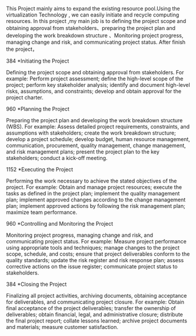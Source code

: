 This Project mainly aims to expand the existing resource pool.Using the virtualization Technology , we can easily initiate and recycle computing resources.
In this project ,my main job is to defining the project scope and obtaining approval from stakeholders、preparing the project plan and developing the work breakdown structure 、Monitoring project progress, managing change and risk, and communicating project status. After finish the project，

384 *Initiating the Project

Defining the project scope and obtaining approval from stakeholders. For example: Perform project assessment; define the high-level scope of the project; perform key stakeholder analysis; identify and document high-level risks, assumptions, and constraints; develop and obtain approval for the project charter.

960 *Planning the Project

Preparing the project plan and developing the work breakdown structure (WBS). For example: Assess detailed project requirements, constraints, and assumptions with stakeholders; create the work breakdown structure; develop a project schedule; develop budget, human resource management, communication, procurement, quality management, change management, and risk management plans; present the project plan to the key stakeholders; conduct a kick-off meeting.

1152 *Executing the Project

Performing the work necessary to achieve the stated objectives of the project. For example: Obtain and manage project resources; execute the tasks as defined in the project plan; implement the quality management plan; implement approved changes according to the change management plan; implement approved actions by following the risk management plan; maximize team performance.



960 *Controlling and Monitoring the Project

Monitoring project progress, managing change and risk, and communicating project status. For example: Measure project performance using appropriate tools and techniques; manage changes to the project scope, schedule, and costs; ensure that project deliverables conform to the quality standards; update the risk register and risk response plan; assess corrective actions on the issue register; communicate project status to stakeholders.



384 *Closing the Project

Finalizing all project activities, archiving documents, obtaining acceptance for deliverables, and communicating project closure. For example: Obtain final acceptance of the project deliverables; transfer the ownership of deliverables; obtain financial, legal, and administrative closure; distribute the final project report; collate lessons learned; archive project documents and materials; measure customer satisfaction.